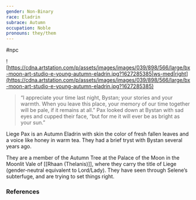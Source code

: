```yaml
---
gender: Non-Binary
race: Eladrin
subrace: Autumn
occupation: Noble
pronouns: they/them
---
```

 #npc 

![https://cdna.artstation.com/p/assets/images/images/039/898/566/large/bx-moon-art-studio-e-young-autumn-eladrin.jpg?1627285385|ws-med|right](https://cdna.artstation.com/p/assets/images/images/039/898/566/large/bx-moon-art-studio-e-young-autumn-eladrin.jpg?1627285385)

>“I appreciate your time last night, Bystan; your stories and your warmth. When you leave this place, your memory of our time together will be pale, if it remains at all.” Pax looked down at Bystan with sad eyes and cupped their face, “but for me it will ever be as bright as your sun.”

Liege Pax is an Autumn Eladrin with skin the color of fresh fallen leaves and a voice like honey in warm tea. They had a brief tryst with Bystan several years ago.

They are a member of the Autumn Tree at the Palace of the Moon in the Moonlit Vale of [[Rhaan (Thelanis)]], where they carry the title of Liege (gender-neutral equivalent to Lord/Lady). They have seen through Selene’s subterfuge, and are trying to set things right.

### References
